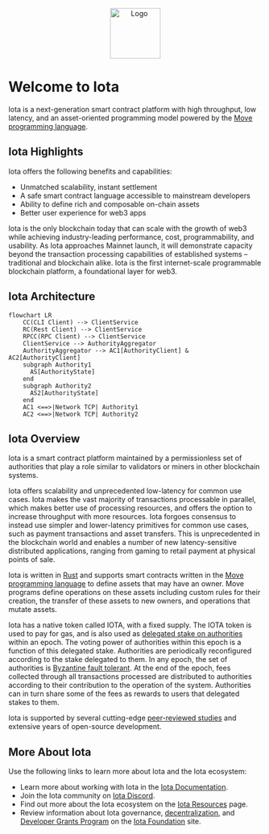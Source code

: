 <p align="center">
<img src="https://github.com/iotaledger/iota/blob/main/docs/site/static/img/logo.svg" alt="Logo" width="100" height="100">
</p>

# Welcome to Iota

Iota is a next-generation smart contract platform with high throughput, low latency, and an asset-oriented programming model powered by the [Move programming language](https://github.com/iotaledger/awesome-move).

## Iota Highlights

Iota offers the following benefits and capabilities:

- Unmatched scalability, instant settlement
- A safe smart contract language accessible to mainstream developers
- Ability to define rich and composable on-chain assets
- Better user experience for web3 apps

Iota is the only blockchain today that can scale with the growth of web3 while achieving industry-leading performance, cost, programmability, and usability. As Iota approaches Mainnet launch, it will demonstrate capacity beyond the transaction processing capabilities of established systems – traditional and blockchain alike. Iota is the first internet-scale programmable blockchain platform, a foundational layer for web3.

## Iota Architecture

```mermaid
flowchart LR
    CC(CLI Client) --> ClientService
    RC(Rest Client) --> ClientService
    RPCC(RPC Client) --> ClientService
    ClientService --> AuthorityAggregator
    AuthorityAggregator --> AC1[AuthorityClient] & AC2[AuthorityClient]
    subgraph Authority1
      AS[AuthorityState]
    end
    subgraph Authority2
      AS2[AuthorityState]
    end
    AC1 <==>|Network TCP| Authority1
    AC2 <==>|Network TCP| Authority2
```

## Iota Overview

Iota is a smart contract platform maintained by a permissionless set of authorities that play a role similar to validators or miners in other blockchain systems.

Iota offers scalability and unprecedented low-latency for common use cases. Iota makes the vast majority of transactions processable in parallel, which makes better use of processing resources, and offers the option to increase throughput with more resources. Iota forgoes consensus to instead use simpler and lower-latency primitives for common use cases, such as payment transactions and asset transfers. This is unprecedented in the blockchain world and enables a number of new latency-sensitive distributed applications, ranging from gaming to retail payment at physical points of sale.

Iota is written in [Rust](https://www.rust-lang.org) and supports smart contracts written in the [Move programming language](https://github.com/move-language/move) to define assets that may have an owner. Move programs define operations on these assets including custom rules for their creation, the transfer of these assets to new owners, and operations that mutate assets.

Iota has a native token called IOTA, with a fixed supply. The IOTA token is used to pay for gas, and is also used as [delegated stake on authorities](https://learn.bybit.com/blockchain/delegated-proof-of-stake-dpos/) within an epoch. The voting power of authorities within this epoch is a function of this delegated stake. Authorities are periodically reconfigured according to the stake delegated to them. In any epoch, the set of authorities is [Byzantine fault tolerant](https://pmg.csail.mit.edu/papers/osdi99.pdf). At the end of the epoch, fees collected through all transactions processed are distributed to authorities according to their contribution to the operation of the system. Authorities can in turn share some of the fees as rewards to users that delegated stakes to them.

Iota is supported by several cutting-edge [peer-reviewed studies](https://github.com/iotaledger/iota/blob/main/docs/content/concepts/research-papers.mdx) and extensive years of open-source development.

## More About Iota

Use the following links to learn more about Iota and the Iota ecosystem:

- Learn more about working with Iota in the [Iota Documentation](https://wiki.iota.org/).
- Join the Iota community on [Iota Discord](https://discord.gg/iota).
- Find out more about the Iota ecosystem on the [Iota Resources](https://iota.org/resources/) page.
- Review information about Iota governance, [decentralization](https://iota.org/decentralization), and [Developer Grants Program](https://iota.org/grants-hub) on the [Iota Foundation](https://iota.org/) site.
